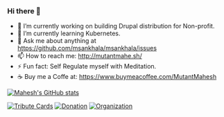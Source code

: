### Hi there 👋

<!--
**msankhala/msankhala** is a ✨ _special_ ✨ repository because its `README.md` (this file) appears on your GitHub profile.

Here are some ideas to get you started:
-->
- 🔭 I’m currently working on building Drupal distribution for Non-profit.
- 🌱 I’m currently learning Kubernetes.
- 💬 Ask me about anything at https://github.com/msankhala/msankhala/issues
- 📫 How to reach me: http://mutantmahe.sh/
- ⚡ Fun fact: Self Regulate myself with Meditation.
- ☕️ Buy me a Coffe at: https://www.buymeacoffee.com/MutantMahesh

[![Mahesh's GitHub stats](https://github-readme-stats.vercel.app/api?username=msankhala&count_private=true&&show_icons=true)](https://github.com/msankhala)

[![Tribute Cards](https://github-readme-stats.vercel.app/api/pin/?username=msankhala&repo=tribute_cards&show_owner=true)](https://github.com/msankhala/tribute_cards)
[![Donation](https://github-readme-stats.vercel.app/api/pin/?username=msankhala&repo=donation&show_owner=true)](https://github.com/msankhala/donation)
[![Organization](https://github-readme-stats.vercel.app/api/pin/?username=msankhala&repo=organization&show_owner=true)](https://github.com/msankhala/organization)


